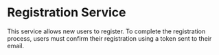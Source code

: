 # Registration Service

This service allows new users to register. To complete the registration process, users must confirm their registration using a token sent to their email.
